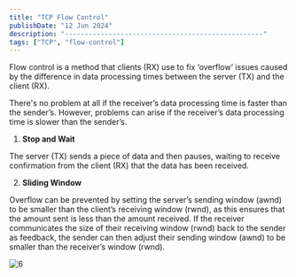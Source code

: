 ```yaml
---
title: "TCP Flow Control"
publishDate: "12 Jun 2024"
description: "--------------------------------------------------"
tags: ["TCP", "flow-control"]
---
```


Flow control is a method that clients (RX) use to fix ‘overflow’ issues caused by the difference in data processing times between the server (TX) and the client (RX).

There's no problem at all if the receiver’s data processing time is faster than the sender’s. However, problems can arise if the receiver’s data processing time is slower than the sender’s.

1. **Stop and Wait**
    

The server (TX) sends a piece of data and then pauses, waiting to receive confirmation from the client (RX) that the data has been received.

2. **Sliding Window**
    

Overflow can be prevented by setting the server’s sending window (awnd) to be smaller than the client’s receiving window (rwnd), as this ensures that the amount sent is less than the amount received. If the receiver communicates the size of their receiving window (rwnd) back to the sender as feedback, the sender can then adjust their sending window (awnd) to be smaller than the receiver’s window (rwnd).

![6](@/assets/6.jpeg)